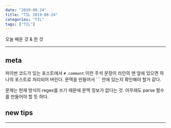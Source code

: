 ```yaml
---
date: "2019-08-24"
title: "TIL 2019-08-24"
categories: "TIL"
tags: ["TIL"]
---
```


오늘 배운 것 & 한 것

----------

## meta

파이썬 코드가 있는 포스트에서 `# comment` 이런 주석 문장이 라인의 맨 앞에 있으면 하나의 포스트로 처리되어 버린다. 문맥을 만들어서 \`\`\` 안에 있는지 확인해야 할거 같다.

문제는 현재 방식이 regex를 쓰기 때문에 문맥 정보가 없다는 것. 아무래도 parse 함수를 만들어야 할 듯 하다.

## new tips



<!---->



----------
